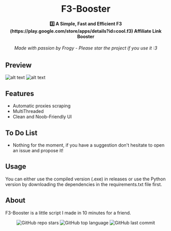 <h1 align="center">F3-Booster</h1>

<h4 align="center">3️⃣ A Simple, Fast and Efficient F3 (https://play.google.com/store/apps/details?id=cool.f3) Affiliate Link Booster</h4>
<h6 align="center">Made with passion by Frogy - Please star the project if you use it :3</a></h6>

## Preview
![alt text](https://i.imgur.com/IUVbQdE.png)
![alt text](https://i.imgur.com/5TFu0RH.png)

## Features
- Automatic proxies scraping
- MultiThreaded
- Clean and Noob-Friendly UI

## To Do List
- Nothing for the moment, if you have a suggestion don't hesitate to open an issue and propose it!

## Usage
You can either use the compiled version (.exe) in releases or use the Python version by downloading the dependencies in the requirements.txt file first.

## About
F3-Booster is a little script I made in 10 minutes for a friend.

<p align="center">
    <img alt="GitHub repo stars" src="https://img.shields.io/github/stars/TurfuFrogy/F3-Booster?style=for-the-badge&logo=stylelint&color=gold">
    <img alt="GitHub top language" src="https://img.shields.io/github/languages/top/TurfuFrogy/F3-Booster?style=for-the-badge&logo=stylelint&color=gold">
    <img alt="GitHub last commit" src="https://img.shields.io/github/last-commit/TurfuFrogy/F3-Booster?style=for-the-badge&logo=stylelint&color=gold">
</p>
